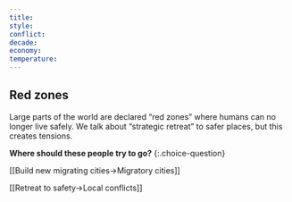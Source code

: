 ```yaml
---
title: 
style: 
conflict: 
decade: 
economy: 
temperature: 
---
```


## Red zones

Large parts of the world are declared “red zones” where humans can no longer live safely. We talk about “strategic retreat” to safer places, but this creates tensions.

**Where should these people try to go?**
{:.choice-question}

[[Build new migrating cities->Migratory cities]]

[[Retreat to safety->Local conflicts]]
